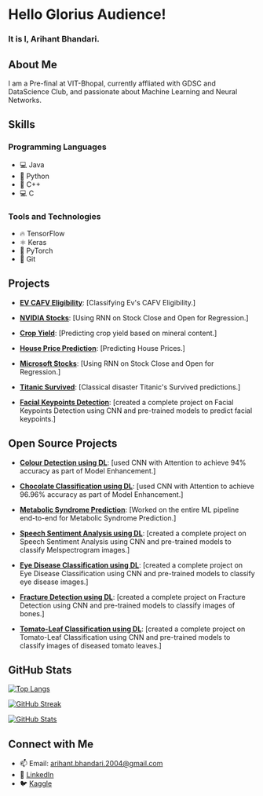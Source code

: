 # Hello Glorius Audience! 

### It is I, Arihant Bhandari.

## About Me

I am a Pre-final at VIT-Bhopal, currently affliated with GDSC and DataScience Club, and passionate about Machine Learning and Neural Networks.

## Skills

### Programming Languages

- 💻 Java
- 🐍 Python
- 🚀 C++
- 💻 C

### Tools and Technologies

- 🔥 TensorFlow
- ⚛️ Keras
- 🐘 PyTorch
- 🔑 Git

## Projects

- **[EV CAFV Eligibility](https://github.com/Arihant-Bhandari/Machine_Learning/tree/main/EV)**: [Classifying Ev's CAFV Eligibility.]

- **[NVIDIA Stocks](https://github.com/Arihant-Bhandari/Machine_Learning/tree/main/NVIDIA)**: [Using RNN on Stock Close and Open for Regression.]

- **[Crop Yield](https://github.com/Arihant-Bhandari/Machine_Learning/tree/main/Crop_Yield)**: [Predicting crop yield based on mineral content.]

- **[House Price Prediction](https://github.com/Arihant-Bhandari/Machine_Learning/tree/main/House_Price)**: [Predicting House Prices.]

- **[Microsoft Stocks](https://github.com/Arihant-Bhandari/Machine_Learning/tree/main/Microsoft)**: [Using RNN on Stock Close and Open for Regression.]

- **[Titanic Survived](https://github.com/Arihant-Bhandari/Machine_Learning/tree/main/Titanic)**: [Classical disaster Titanic's Survived predictions.]

- **[Facial Keypoints Detection](https://www.kaggle.com/code/arihantbhandari04/facial-keypoints-deep-learning-notebook)**: [created a complete project on Facial Keypoints Detection using CNN and pre-trained models to predict facial keypoints.]

## Open Source Projects

- **[Colour Detection using DL](https://github.com/abhisheks008/DL-Simplified/tree/main/Colour%20Detection%20using%20DL)**: [used CNN with Attention to achieve 94% accuracy as part of Model Enhancement.]

- **[Chocolate Classification using DL](https://github.com/abhisheks008/DL-Simplified/tree/main/Chocolate%20Classification%20using%20DL)**: [used CNN with Attention to achieve 96.96% accuracy as part of Model Enhancement.]

- **[Metabolic Syndrome Prediction](https://github.com/SrijanShovit/HealthLearning/tree/main/Metabolic%20Syndrome%20Prediction)**: [Worked on the entire ML pipeline end-to-end for Metabolic Syndrome Prediction.]

- **[Speech Sentiment Analysis using DL](https://github.com/abhisheks008/DL-Simplified/tree/main/Speech%20Sentiment%20Analysis%20using%20DL)**: [created a complete project on Speech Sentiment Analysis using CNN and pre-trained models to classify Melspectrogram images.]

- **[Eye Disease Classification using DL](https://github.com/abhisheks008/DL-Simplified/tree/main/Eye%20Disease%20Classification%20using%20DL)**: [created a complete project on Eye Disease Classification using CNN and pre-trained models to classify eye disease images.]

- **[Fracture Detection using DL](https://github.com/abhisheks008/DL-Simplified/tree/main/Fracture%20Detection%20using%20DL)**: [created a complete project on Fracture Detection using CNN and pre-trained models to classify images of bones.]

- **[Tomato-Leaf Classification using DL](https://github.com/abhisheks008/DL-Simplified/tree/main/Tomato-Leaf%20Classification%20using%20DL)**: [created a complete project on Tomato-Leaf Classification using CNN and pre-trained models to classify images of diseased tomato leaves.]

## GitHub Stats

[![Top Langs](https://github-readme-stats.vercel.app/api/top-langs/?username=Arihant-Bhandari&layout=compact)](https://github.com/Arihant-Bhandari)

[![GitHub Streak](https://github-readme-streak-stats.herokuapp.com/?user=Arihant-Bhandari&theme=radical)](https://github.com/Arihant-Bhandari)

[![GitHub Stats](https://github-readme-stats.vercel.app/api?username=Arihant-Bhandari&count_private=true&show_icons=true&theme=radical)](https://github.com/Arihant-Bhandari)

## Connect with Me

- 📫 Email: arihant.bhandari.2004@gmail.com
- 💼 [LinkedIn](https://www.linkedin.com/in/arihant-bhandari/)
- 🐦 [Kaggle](https://www.kaggle.com/arihantbhandari04)